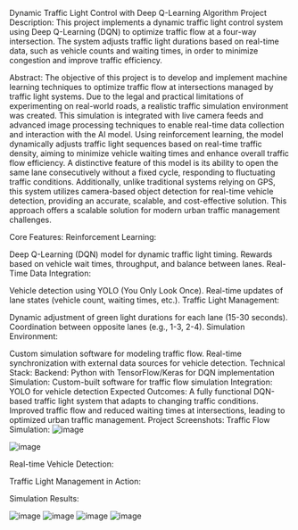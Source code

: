 Dynamic Traffic Light Control with Deep Q-Learning Algorithm
Project Description:
This project implements a dynamic traffic light control system using Deep Q-Learning (DQN) to optimize traffic flow at a four-way intersection. The system adjusts traffic light durations based on real-time data, such as vehicle counts and waiting times, in order to minimize congestion and improve traffic efficiency.

Abstract:
The objective of this project is to develop and implement machine learning techniques to optimize traffic flow at intersections managed by traffic light systems. Due to the legal and practical limitations of experimenting on real-world roads, a realistic traffic simulation environment was created. This simulation is integrated with live camera feeds and advanced image processing techniques to enable real-time data collection and interaction with the AI model. Using reinforcement learning, the model dynamically adjusts traffic light sequences based on real-time traffic density, aiming to minimize vehicle waiting times and enhance overall traffic flow efficiency. A distinctive feature of this model is its ability to open the same lane consecutively without a fixed cycle, responding to fluctuating traffic conditions. Additionally, unlike traditional systems relying on GPS, this system utilizes camera-based object detection for real-time vehicle detection, providing an accurate, scalable, and cost-effective solution. This approach offers a scalable solution for modern urban traffic management challenges.

Core Features:
Reinforcement Learning:

Deep Q-Learning (DQN) model for dynamic traffic light timing.
Rewards based on vehicle wait times, throughput, and balance between lanes.
Real-Time Data Integration:

Vehicle detection using YOLO (You Only Look Once).
Real-time updates of lane states (vehicle count, waiting times, etc.).
Traffic Light Management:

Dynamic adjustment of green light durations for each lane (15-30 seconds).
Coordination between opposite lanes (e.g., 1-3, 2-4).
Simulation Environment:

Custom simulation software for modeling traffic flow.
Real-time synchronization with external data sources for vehicle detection.
Technical Stack:
Backend: Python with TensorFlow/Keras for DQN implementation
Simulation: Custom-built software for traffic flow simulation
Integration: YOLO for vehicle detection
Expected Outcomes:
A fully functional DQN-based traffic light system that adapts to changing traffic conditions.
Improved traffic flow and reduced waiting times at intersections, leading to optimized urban traffic management.
Project Screenshots:
Traffic Flow Simulation:
![image](https://github.com/user-attachments/assets/437208e3-3ff6-4edb-a3c7-067cd1b24c61)

![image](https://github.com/user-attachments/assets/e18d3b92-fffd-49fb-a58f-e533fe0edd87)

Real-time Vehicle Detection:


Traffic Light Management in Action:


Simulation Results:






![image](https://github.com/user-attachments/assets/eee330d8-09bb-4172-8a7a-8ee446c51cc9)
![image](https://github.com/user-attachments/assets/b5d5c77c-2a91-445c-b2a3-79bf8870e059)
![image](https://github.com/user-attachments/assets/02f51a79-be6d-4f7d-8647-b8e3d630f57a)
![image](https://github.com/user-attachments/assets/ce7f8a21-be78-42b9-baaf-98a640492c38)





